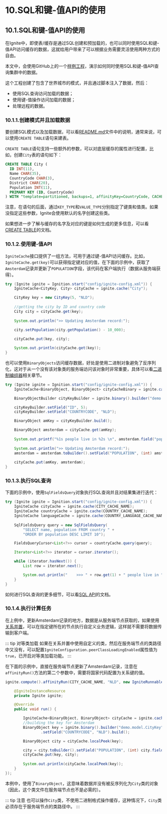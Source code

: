 # 10.SQL和键-值API的使用
## 10.1.SQL和键-值API的使用
在Ignite中，即使表/缓存是通过SQL创建和预加载的，也可以同时使用SQL和键-值API访问缓存的数据，这就给用户带来了可以根据业务需要灵活使用两种方式的自由。

本文中，会使用GitHub上的一个[样例工程](https://github.com/dmagda/ignite_world_demo)，演示如何同时使用SQL和键-值API查询集群中的数据。

这个工程创建了包含了世界城市的模式，并且通过脚本注入了数据，然后：

 - 使用SQL查询访问加载的数据；
 - 使用键-值操作访问加载的数据；
 - 处理远程的数据。

### 10.1.1.创建模式并且加载数据
要创建SQL模式以及加载数据，可以看[README.md](https://github.com/dmagda/ignite_world_demo)文件中的说明，通常来说，可以使用`CREATE TABLE`语句来建表。

`CREATE TABLE`语句支持一些额外的参数，可以对底层缓存的属性进行配置，比如，创建`City`表的语句如下：
```sql
CREATE TABLE City (
  ID INT(11),
  Name CHAR(35),
  CountryCode CHAR(3),
  District CHAR(20),
  Population INT(11),
  PRIMARY KEY (ID, CountryCode)
) WITH "template=partitioned, backups=1, affinityKey=CountryCode, CACHE_NAME=City, KEY_TYPE=demo.model.CityKey, VALUE_TYPE=demo.model.City";
```
注意，在语句的后面，通过`KEY_TYPE`和`VALUE_TYPE`分别指定了键类和值类。如果没指定这些参数，Ignite会使用默认的名字创建这些类。

如果想进一步了解与缓存的名字及对应的键是如何生成的更多信息，可以看[CREATE TABLE](/doc/sql/SQLReference.md#_2-2-3-create-table)的文档。
### 10.1.2.使用键-值API
`IgniteCache`接口提供了一组方法，可用于通过键-值API访问缓存。比如，`IgniteCache.get(key)`可以获得指定键对应的值，在下面的示例中，获取了`Amsterdam`记录并更新了`POPULATION`字段，该代码在客户端执行（数据从服务端获得）。
```java
try (Ignite ignite = Ignition.start("config/ignite-config.xml")) {
    IgniteCache<CityKey, City> cityCache = ignite.cache("City");

    CityKey key = new CityKey(5, "NLD");
	
    //getting the city by ID and country code
    City city = cityCache.get(key);
  
    System.out.println(">> Updating Amsterdam record:");
		
    city.setPopulation(city.getPopulation() - 10_000);

    cityCache.put(key, city);

    System.out.println(cityCache.get(key));
}
```
也可以使用`BinaryObjects`访问缓存数据，好处是使用二进制对象避免了反序列化，这对于从一个没有该对象类的服务端访问该对象时非常重要，具体可以看[二进制编组器](/doc/java/#_1-10-二进制编组器)相关章节。
```java
try (Ignite ignite = Ignition.start("config/ignite-config.xml")) {
    IgniteCache<BinaryObject, BinaryObject> cityCacheBinary = ignite.cache(CITY_CACHE_NAME).withKeepBinary();

    BinaryObjectBuilder cityKeyBuilder = ignite.binary().builder("demo.model.CityKey");

    cityKeyBuilder.setField("ID", 5);
    cityKeyBuilder.setField("COUNTRYCODE", "NLD");

    BinaryObject amKey = cityKeyBuilder.build();

    BinaryObject amsterdam = cityCache.get(amKey);
  
    System.out.printf("%1s people live in %2s \n", amsterdam.field("population"), amsterdam.field("name"));
  
    System.out.println(">> Updating Amsterdam record:");
    amsterdam = amsterdam.toBuilder().setField("POPULATION", (int) amsterdam.field("POPULATION") - 10_000).build();
  
    cityCache.put(amKey, amsterdam);
}
```
### 10.1.3.执行SQL查询
下面的示例中，使用`SqlFieldsQuery`对象执行SQL查询并且对结果集进行迭代：
```java
try (Ignite ignite = Ignition.start("config/ignite-config.xml")) {
    IgniteCache cityCache = ignite.cache(CITY_CACHE_NAME);
    IgniteCache countryCache = ignite.cache(COUNTRY_CACHE_NAME);
    IgniteCache languageCache = ignite.cache(COUNTRY_LANGUAGE_CACHE_NAME);
		
    SqlFieldsQuery query = new SqlFieldsQuery(
        "SELECT name, population FROM country " +
        "ORDER BY population DESC LIMIT 10");

    FieldsQueryCursor<List<?>> cursor = countryCache.query(query);

    Iterator<List<?>> iterator = cursor.iterator();

    while (iterator.hasNext()) {
        List row = iterator.next();

        System.out.println("    >>> " + row.get(1) + " people live in " + row.get(0));
    }
}
```
如何进行SQL查询的更多细节，可以看[SQL API](/doc/sql/JavaDeveloperGuide.md#_7-1-sql-api)的文档。
### 10.1.4.执行计算任务
在上例中，更新Amsterdam记录的地方，数据是从服务端节点获取的，如果使用[关系并置](/doc/java/Key-ValueDataGrid.md#_3-10-关系并置)，可以在指定键所在的节点执行自定义业务逻辑，这样就不需要将数据传输到客户端。

::: tip 对等类加载
如果在关系并置中使用自定义的类，然后在服务端节点的类路径中又没有，可以配置`IgniteConfiguration.peerClassLoadingEnabled`属性值为`true`，已开启对等类加载功能。
:::

在下面的示例中，直接在服务端节点更新了Amsterdam记录，注意在`affinityRun()`方法的第二个参数中，需要将国家代码配置为关系键的值。
```java
ignite.compute().affinityRun(CITY_CACHE_NAME, "NLD", new IgniteRunnable() {

    @IgniteInstanceResource
    private Ignite ignite;

    @Override
    public void run() {

        IgniteCache<BinaryObject, BinaryObject> cityCache = ignite.cache(CITY_CACHE_NAME).withKeepBinary();
        //building the key for Amsterdam
        BinaryObject key = ignite.binary().builder("demo.model.CityKey").setField("ID", 5)
                .setField("COUNTRYCODE", "NLD").build();

        BinaryObject city = cityCache.localPeek(key);

        city = city.toBuilder().setField("POPULATION", (int) city.field("POPULATION") - 10_000).build();
        cityCache.put(key, city);
      
        System.out.println(cityCache.localPeek(key));
    }
});
```
本例中，使用了`BinaryObject`，这意味着数据并没有被反序列化为`City`类的对象（因此，这个类文件在服务端节点也不是必需的）。

::: tip 注意
也可以操作`City`类，不使用二进制格式操作缓存，这种情况下，`City`类必须存在于服务端节点的类路径中。
:::